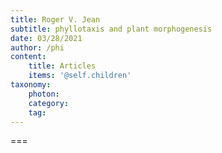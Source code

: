 ```yaml
---
title: Roger V. Jean
subtitle: phyllotaxis and plant morphogenesis
date: 03/28/2021
author: /phi
content:
    title: Articles
    items: '@self.children'
taxonomy:
    photon:
    category: 
    tag: 
---
```




===


